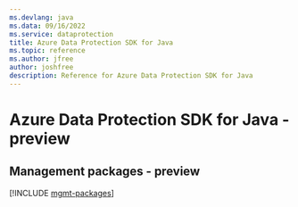 ```yaml
---
ms.devlang: java
ms.data: 09/16/2022
ms.service: dataprotection
title: Azure Data Protection SDK for Java
ms.topic: reference
ms.author: jfree
author: joshfree
description: Reference for Azure Data Protection SDK for Java
---
```

# Azure Data Protection SDK for Java - preview

## Management packages - preview
[!INCLUDE [mgmt-packages](data-protection-mgmt-index.md)]